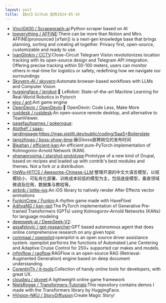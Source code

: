 ```yaml
---
layout: post
title: 【Bot】Github 趋势2024-05-10
---
```


* [VinciGit00 / Scrapegraph-ai](https://github.com/VinciGit00/Scrapegraph-ai):Python scraper based on AI
* [toeverything / AFFiNE](https://github.com/toeverything/AFFiNE):There can be more than Notion and Miro. AFFiNE(pronounced [ə‘fain]) is a next-gen knowledge base that brings planning, sorting and creating all together. Privacy first, open-source, customizable and ready to use.
* [IvanGlinkin / CCTV](https://github.com/IvanGlinkin/CCTV):Close-Circuit Telegram Vision revolutionizes location tracking with its open-source design and Telegram API integration. Offering precise tracking within 50-100 meters, users can monitor others in real-time for logistics or safety, redefining how we navigate our surroundings
* [Skyvern-AI / skyvern](https://github.com/Skyvern-AI/skyvern):Automate browser-based workflows with LLMs and Computer Vision
* [huggingface / lerobot](https://github.com/huggingface/lerobot):🤗 LeRobot: State-of-the-art Machine Learning for Real-World Robotics in Pytorch
* [ejoy / ant](https://github.com/ejoy/ant):Ant game engine
* [OpenDevin / OpenDevin](https://github.com/OpenDevin/OpenDevin):🐚 OpenDevin: Code Less, Make More
* [rustdesk / rustdesk](https://github.com/rustdesk/rustdesk):An open-source remote desktop, and alternative to TeamViewer.
* [pagefaultgames / pokerogue](https://github.com/pagefaultgames/pokerogue):
* [AtotheY / saas-landingpage](https://github.com/AtotheY/saas-landingpage):https://map.sistilli.dev/public/coding/SaaS+Boilerplate
* [tangzhiyao / boss-show-time](https://github.com/tangzhiyao/boss-show-time):展示boss直聘岗位的发布时间
* [Blealtan / efficient-kan](https://github.com/Blealtan/efficient-kan):An efficient pure-PyTorch implementation of Kolmogorov-Arnold Network (KAN).
* [phenaproxima / starshot-prototype](https://github.com/phenaproxima/starshot-prototype):Prototype of a new kind of Drupal, based on recipes and loaded up with contrib's best modules and themes. Not a fork or a distribution.
* [HqWu-HITCS / Awesome-Chinese-LLM](https://github.com/HqWu-HITCS/Awesome-Chinese-LLM):整理开源的中文大语言模型，以规模较小、可私有化部署、训练成本较低的模型为主，包括底座模型，垂直领域微调及应用，数据集与教程等。
* [airbnb / lottie-ios](https://github.com/airbnb/lottie-ios):An iOS library to natively render After Effects vector animations
* [FunkinCrew / Funkin](https://github.com/FunkinCrew/Funkin):A rhythm game made with HaxeFlixel
* [AdityaNG / kan-gpt](https://github.com/AdityaNG/kan-gpt):The PyTorch implementation of Generative Pre-trained Transformers (GPTs) using Kolmogorov-Arnold Networks (KANs) for language modeling
* [deepseek-ai / DeepSeek-V2](https://github.com/deepseek-ai/DeepSeek-V2):
* [assafelovic / gpt-researcher](https://github.com/assafelovic/gpt-researcher):GPT based autonomous agent that does online comprehensive research on any given topic
* [commaai / openpilot](https://github.com/commaai/openpilot):openpilot is an open source driver assistance system. openpilot performs the functions of Automated Lane Centering and Adaptive Cruise Control for 250+ supported car makes and models.
* [infiniflow / ragflow](https://github.com/infiniflow/ragflow):RAGFlow is an open-source RAG (Retrieval-Augmented Generation) engine based on deep document understanding.
* [CorentinTh / it-tools](https://github.com/CorentinTh/it-tools):Collection of handy online tools for developers, with great UX.
* [cloudwu / skynet](https://github.com/cloudwu/skynet):A lightweight online game framework
* [NielsRogge / Transformers-Tutorials](https://github.com/NielsRogge/Transformers-Tutorials):This repository contains demos I made with the Transformers library by HuggingFace.
* [HVision-NKU / StoryDiffusion](https://github.com/HVision-NKU/StoryDiffusion):Create Magic Story!
